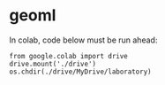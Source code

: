 # geoml

In colab, code below must be run ahead:

```
from google.colab import drive
drive.mount('./drive')
os.chdir(./drive/MyDrive/laboratory)
```